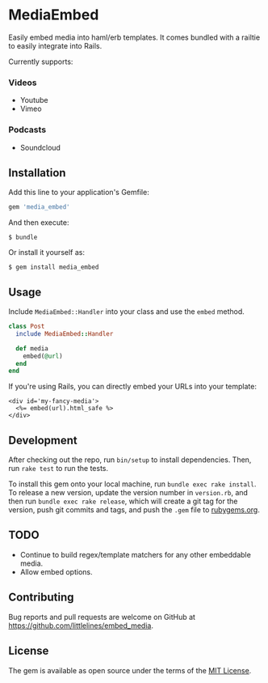 # MediaEmbed

Easily embed media into haml/erb templates. It comes bundled with a railtie to
easily integrate into Rails.

Currently supports:

### Videos

+ Youtube
+ Vimeo

### Podcasts

+ Soundcloud

## Installation

Add this line to your application's Gemfile:

```ruby
gem 'media_embed'
```

And then execute:

    $ bundle

Or install it yourself as:

    $ gem install media_embed

## Usage

Include `MediaEmbed::Handler` into your class and use the `embed` method.

```ruby
class Post
  include MediaEmbed::Handler

  def media
    embed(@url)
  end
end
```

If you're using Rails, you can directly embed your URLs into your template:

```erb
<div id='my-fancy-media'>
  <%= embed(url).html_safe %>
</div>
```

## Development

After checking out the repo, run `bin/setup` to install dependencies. Then, run
`rake test` to run the tests.

To install this gem onto your local machine, run `bundle exec rake install`. To
release a new version, update the version number in `version.rb`, and then run
`bundle exec rake release`, which will create a git tag for the version, push git
commits and tags, and push the `.gem` file
to [rubygems.org](https://rubygems.org).

## TODO

+ Continue to build regex/template matchers for any other embeddable media.
+ Allow embed options.

## Contributing

Bug reports and pull requests are welcome on GitHub at https://github.com/littlelines/embed_media.

## License

The gem is available as open source under the terms of the [MIT License](http://opensource.org/licenses/MIT).
